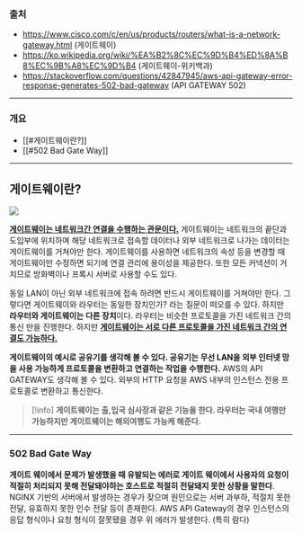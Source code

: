 ### 출처
* https://www.cisco.com/c/en/us/products/routers/what-is-a-network-gateway.html (게이트웨이)
* https://ko.wikipedia.org/wiki/%EA%B2%8C%EC%9D%B4%ED%8A%B8%EC%9B%A8%EC%9D%B4 (게이트웨이-위키백과)
* https://stackoverflow.com/questions/42847945/aws-api-gateway-error-response-generates-502-bad-gateway (API GATEWAY 502)
___
### 개요
* [[#게이트웨이란?]]
* [[#502 Bad Gate Way]]
___
## 게이트웨이란?

![](https://my-study.s3.ap-northeast-2.amazonaws.com/%EA%B2%8C%EC%9D%B4%ED%8A%B8%EC%9B%A8%EC%9D%B4%20/%20Pasted%20image%2020231222120341.png)

<b><u>게이트웨이는 네트워크간 연결을 수행하는 관문이다.</u></b> 게이트웨이는 네트워크의 끝단과 도입부에 위치하며 해당 네트워크로 접속할 데이터나 외부 네트워크로 나가는 데이터는 게이트웨이를 거쳐야만 한다. 게이트웨이를 사용하면 네트워크의 속성 등을 변경할 때 게이트웨이만 수정하면 되기에 연결 관리에 용이성을 제공한다. 또한 모든 커넥션이 거치므로 방화벽이나 프록시 서버로 사용할 수도 있다.

동일 LAN이 아닌 외부 네트워크에 접속 하려면 반드시 게이트웨이를 거쳐야만 한다. 그렇다면 게이트웨이와 라우터는 동일한 장치인가? 라는 질문이 떠오를 수 있다. 하지만 **라우터와 게이트웨이는 다른 장치**이다. 라우터는 비슷한 프로토콜을 가진 네트워크 간의 통신 만을 진행한다. 하지만 <b><u>게이트웨이는 서로 다른 프로토콜을 가진 네트워크 간의 연결도 가능하다.</u></b>

**게이트웨이의 예시로 공유기를 생각해 볼 수 있다. 공유기는 무선 LAN을 외부 인터넷 망을 사용 가능하게 프로토콜을 변환하고 연결하는 작업을 수행한다.**  AWS의 API GATEWAY도 생각해 볼 수 있다. 외부의 HTTP 요청을 AWS 내부의 인스턴스 전용 프로토콜로 변환하고 통신한다.

> [!info]
> **게이트웨이는 출,입국 심사장과 같은 기능을 한다. 라우터는 국내 여행만 가능하지만 게이트웨이는 해외여행도 가능케 해준다.**

___
### 502 Bad Gate Way

**게이트 웨이에서 문제가 발생했을 때 유발되는 에러로 게이트 웨이에서 사용자의 요청이 적절히 처리되지 못해 전달돼야하는 호스트로 적절히 전달돼지 못한 상황을 말한다**. NGINX 기반의 서버에서 발생하는 경우가 잦으며 원인으로는 서버 과부하, 적절치 못한 전달, 유효하지 못한 인수 전달 등이 존재한다. AWS API Gateway의 경우 인스턴스의 응답 형식이나 요청 형식이 잘못됐을 경우 위 에러가 발생한다. (특히 람다)